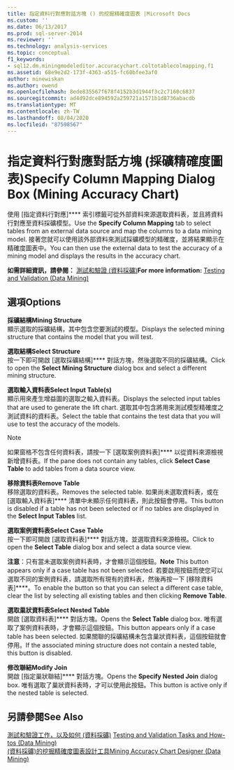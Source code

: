 ```yaml
---
title: 指定資料行對應對話方塊 () 的挖掘精確度圖表 |Microsoft Docs
ms.custom: ''
ms.date: 06/13/2017
ms.prod: sql-server-2014
ms.reviewer: ''
ms.technology: analysis-services
ms.topic: conceptual
f1_keywords:
- sql12.dm.miningmodeleditor.accuracychart.coltotablecolmapping.f1
ms.assetid: 68e9e2d2-173f-4363-a515-fc60bfee3af0
author: minewiskan
ms.author: owend
ms.openlocfilehash: 8ede835567f678f4152b3d1944f3c2c7160c6837
ms.sourcegitcommit: ad4d92dce894592a259721a1571b1d8736abacdb
ms.translationtype: MT
ms.contentlocale: zh-TW
ms.lasthandoff: 08/04/2020
ms.locfileid: "87598567"
---
```

# <a name="specify-column-mapping-dialog-box-mining-accuracy-chart"></a><span data-ttu-id="f49d7-102">指定資料行對應對話方塊 (採礦精確度圖表)</span><span class="sxs-lookup"><span data-stu-id="f49d7-102">Specify Column Mapping Dialog Box (Mining Accuracy Chart)</span></span>
  <span data-ttu-id="f49d7-103">使用 [指定資料行對應]\*\*\*\* 索引標籤可從外部資料來源選取資料表，並且將資料行對應至資料採礦模型。</span><span class="sxs-lookup"><span data-stu-id="f49d7-103">Use the **Specify Column Mapping** tab to select tables from an external data source and map the columns to a data mining model.</span></span> <span data-ttu-id="f49d7-104">接著您就可以使用該外部資料來測試採礦模型的精確度，並將結果顯示在精確度圖表中。</span><span class="sxs-lookup"><span data-stu-id="f49d7-104">You can then use the external data to test the accuracy of a mining model and displays the results in the accuracy chart.</span></span>  
  
 <span data-ttu-id="f49d7-105">**如需詳細資訊，請參閱：** [測試和驗證 &#40;資料採礦&#41;](data-mining/testing-and-validation-data-mining.md)</span><span class="sxs-lookup"><span data-stu-id="f49d7-105">**For more information:** [Testing and Validation &#40;Data Mining&#41;](data-mining/testing-and-validation-data-mining.md)</span></span>  
  
## <a name="options"></a><span data-ttu-id="f49d7-106">選項</span><span class="sxs-lookup"><span data-stu-id="f49d7-106">Options</span></span>  
 <span data-ttu-id="f49d7-107">**採礦結構**</span><span class="sxs-lookup"><span data-stu-id="f49d7-107">**Mining Structure**</span></span>  
 <span data-ttu-id="f49d7-108">顯示選取的採礦結構，其中包含您要測試的模型。</span><span class="sxs-lookup"><span data-stu-id="f49d7-108">Displays the selected mining structure that contains the model that you will test.</span></span>  
  
 <span data-ttu-id="f49d7-109">**選取結構**</span><span class="sxs-lookup"><span data-stu-id="f49d7-109">**Select Structure**</span></span>  
 <span data-ttu-id="f49d7-110">按一下即可開啟 [選取採礦結構]\*\*\*\* 對話方塊，然後選取不同的採礦結構。</span><span class="sxs-lookup"><span data-stu-id="f49d7-110">Click to open the **Select Mining Structure** dialog box and select a different mining structure.</span></span>  
  
 <span data-ttu-id="f49d7-111">**選取輸入資料表**</span><span class="sxs-lookup"><span data-stu-id="f49d7-111">**Select Input Table(s)**</span></span>  
 <span data-ttu-id="f49d7-112">顯示用來產生增益圖的選取之輸入資料表。</span><span class="sxs-lookup"><span data-stu-id="f49d7-112">Displays the selected input tables that are used to generate the lift chart.</span></span> <span data-ttu-id="f49d7-113">選取其中包含將用來測試模型精確度之測試資料的資料表。</span><span class="sxs-lookup"><span data-stu-id="f49d7-113">Select the table that contains the test data that you will use to test the accuracy of the models.</span></span>  
  
> [!NOTE]  
>  <span data-ttu-id="f49d7-114">如果窗格不包含任何資料表，請按一下 [選取案例資料表]\*\*\*\* 以從資料來源檢視新增資料表。</span><span class="sxs-lookup"><span data-stu-id="f49d7-114">If the pane does not contain any tables, click **Select Case Table** to add tables from a data source view.</span></span>  
  
 <span data-ttu-id="f49d7-115">**移除資料表**</span><span class="sxs-lookup"><span data-stu-id="f49d7-115">**Remove Table**</span></span>  
 <span data-ttu-id="f49d7-116">移除選取的資料表。</span><span class="sxs-lookup"><span data-stu-id="f49d7-116">Removes the selected table.</span></span> <span data-ttu-id="f49d7-117">如果尚未選取資料表，或在 [選取輸入資料表]\*\*\*\* 清單中未顯示任何資料表，則此按鈕會停用。</span><span class="sxs-lookup"><span data-stu-id="f49d7-117">This button is disabled if a table has not been selected or if no tables are displayed in the **Select Input Tables** list.</span></span>  
  
 <span data-ttu-id="f49d7-118">**選取案例資料表**</span><span class="sxs-lookup"><span data-stu-id="f49d7-118">**Select Case Table**</span></span>  
 <span data-ttu-id="f49d7-119">按一下即可開啟 [選取資料表]\*\*\*\* 對話方塊，並選取資料來源檢視。</span><span class="sxs-lookup"><span data-stu-id="f49d7-119">Click to open the **Select Table** dialog box and select a data source view.</span></span>  
  
 <span data-ttu-id="f49d7-120">**注意**：只有當未選取案例資料表時，才會顯示這個按鈕。</span><span class="sxs-lookup"><span data-stu-id="f49d7-120">**Note** This button appears only if a case table has not been selected.</span></span> <span data-ttu-id="f49d7-121">若要啟用按鈕而使您可以選取不同的案例資料表，請選取所有現有的資料表，然後再按一下 [移除資料表]\*\*\*\*。</span><span class="sxs-lookup"><span data-stu-id="f49d7-121">To enable the button so that you can select a different case table, clear the list by selecting all existing tables and then clicking **Remove Table**.</span></span>  
  
 <span data-ttu-id="f49d7-122">**選取巢狀資料表**</span><span class="sxs-lookup"><span data-stu-id="f49d7-122">**Select Nested Table**</span></span>  
 <span data-ttu-id="f49d7-123">開啟 [選取資料表]\*\*\*\* 對話方塊。</span><span class="sxs-lookup"><span data-stu-id="f49d7-123">Opens the **Select Table** dialog box.</span></span> <span data-ttu-id="f49d7-124">唯有選取了案例資料表時，才會顯示這個按鈕。</span><span class="sxs-lookup"><span data-stu-id="f49d7-124">This button appears only if a case table has been selected.</span></span> <span data-ttu-id="f49d7-125">如果關聯的採礦結構未包含巢狀資料表，這個按鈕就會停用。</span><span class="sxs-lookup"><span data-stu-id="f49d7-125">If the associated mining structure does not contain a nested table, this button is disabled.</span></span>  
  
 <span data-ttu-id="f49d7-126">**修改聯結**</span><span class="sxs-lookup"><span data-stu-id="f49d7-126">**Modify Join**</span></span>  
 <span data-ttu-id="f49d7-127">開啟 [指定巢狀聯結]\*\*\*\* 對話方塊。</span><span class="sxs-lookup"><span data-stu-id="f49d7-127">Opens the **Specify Nested Join** dialog box.</span></span> <span data-ttu-id="f49d7-128">唯有選取了巢狀資料表時，才可以使用此按鈕。</span><span class="sxs-lookup"><span data-stu-id="f49d7-128">This button is active only if the nested table is selected.</span></span>  
  
## <a name="see-also"></a><span data-ttu-id="f49d7-129">另請參閱</span><span class="sxs-lookup"><span data-stu-id="f49d7-129">See Also</span></span>  
 <span data-ttu-id="f49d7-130">[測試和驗證工作，以及如何 &#40;資料採礦&#41;](data-mining/testing-and-validation-tasks-and-how-tos-data-mining.md) </span><span class="sxs-lookup"><span data-stu-id="f49d7-130">[Testing and Validation Tasks and How-tos &#40;Data Mining&#41;](data-mining/testing-and-validation-tasks-and-how-tos-data-mining.md) </span></span>  
 [<span data-ttu-id="f49d7-131">&#40;資料採礦&#41;的挖掘精確度圖表設計工具</span><span class="sxs-lookup"><span data-stu-id="f49d7-131">Mining Accuracy Chart Designer &#40;Data Mining&#41;</span></span>](mining-accuracy-chart-designer-data-mining.md)  
  
  
